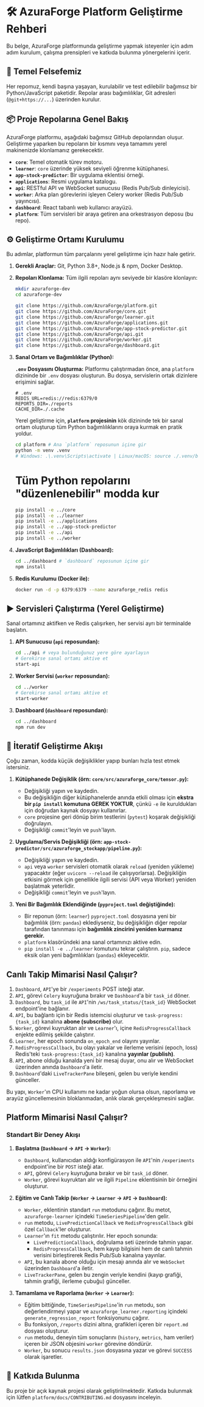 # 🛠️ AzuraForge Platform Geliştirme Rehberi

Bu belge, AzuraForge platformunda geliştirme yapmak isteyenler için adım adım kurulum, çalışma prensipleri ve katkıda bulunma yönergelerini içerir.

## 🎯 Temel Felsefemiz

Her repomuz, kendi başına yaşayan, kurulabilir ve test edilebilir bağımsız bir Python/JavaScript paketidir. Repolar arası bağımlılıklar, Git adresleri (`@git+https://...`) üzerinden kurulur.

## 📦 Proje Repolarına Genel Bakış

AzuraForge platformu, aşağıdaki bağımsız GitHub depolarından oluşur. Geliştirme yaparken bu repoların bir kısmını veya tamamını yerel makinenizde klonlamanız gerekecektir.

*   **`core`**: Temel otomatik türev motoru.
*   **`learner`**: `core` üzerinde yüksek seviyeli öğrenme kütüphanesi.
*   **`app-stock-predictor`**: Bir uygulama eklentisi örneği.
*   **`applications`**: Resmi uygulama katalogu.
*   **`api`**: RESTful API ve WebSocket sunucusu (Redis Pub/Sub dinleyicisi).
*   **`worker`**: Arka plan görevlerini işleyen Celery worker (Redis Pub/Sub yayıncısı).
*   **`dashboard`**: React tabanlı web kullanıcı arayüzü.
*   **`platform`**: Tüm servisleri bir araya getiren ana orkestrasyon deposu (bu repo).

## ⚙️ Geliştirme Ortamı Kurulumu

Bu adımlar, platformun tüm parçalarını yerel geliştirme için hazır hale getirir.

1.  **Gerekli Araçlar:** Git, Python 3.8+, Node.js & npm, Docker Desktop.

2.  **Repoları Klonlama:**
    Tüm ilgili repoları aynı seviyede bir klasöre klonlayın:
    ```bash
    mkdir azuraforge-dev
    cd azuraforge-dev

    git clone https://github.com/AzuraForge/platform.git
    git clone https://github.com/AzuraForge/core.git
    git clone https://github.com/AzuraForge/learner.git
    git clone https://github.com/AzuraForge/applications.git
    git clone https://github.com/AzuraForge/app-stock-predictor.git
    git clone https://github.com/AzuraForge/api.git
    git clone https://github.com/AzuraForge/worker.git
    git clone https://github.com/AzuraForge/dashboard.git
    ```

3.  **Sanal Ortam ve Bağımlılıklar (Python):**

    **`.env` Dosyasını Oluşturma:**
    Platformu çalıştırmadan önce, ana `platform` dizininde bir `.env` dosyası oluşturun. Bu dosya, servislerin ortak dizinlere erişimini sağlar.
    ```
    # .env
    REDIS_URL=redis://redis:6379/0
    REPORTS_DIR=./reports
    CACHE_DIR=./.cache
    ```

    Yerel geliştirme için, **`platform` projesinin** kök dizininde tek bir sanal ortam oluşturup tüm Python bağımlılıklarını oraya kurmak en pratik yoldur.

    ```bash
    cd platform # Ana `platform` reposunun içine gir
    python -m venv .venv
    # Windows: .\.venv\Scripts\activate | Linux/macOS: source ./.venv/bin/activate
    ```
    # Tüm Python repolarını "düzenlenebilir" modda kur
    ```bash
    pip install -e ../core 
    pip install -e ../learner
    pip install -e ../applications
    pip install -e ../app-stock-predictor
    pip install -e ../api
    pip install -e ../worker
    ```

4.  **JavaScript Bağımlılıkları (Dashboard):**
    ```bash
    cd ../dashboard # `dashboard` reposunun içine gir
    npm install
    ```

5.  **Redis Kurulumu (Docker ile):**
    ```bash
    docker run -d -p 6379:6379 --name azuraforge_redis redis
    ```

## ▶️ Servisleri Çalıştırma (Yerel Geliştirme)

Sanal ortamınız aktifken ve Redis çalışırken, her servisi ayrı bir terminalde başlatın.

1.  **API Sunucusu (`api` reposundan):**
    ```bash
    cd ../api # veya bulunduğunuz yere göre ayarlayın
    # Gerekirse sanal ortamı aktive et
    start-api
    ```

2.  **Worker Servisi (`worker` reposundan):**
    ```bash
    cd ../worker
    # Gerekirse sanal ortamı aktive et
    start-worker
    ```

3.  **Dashboard (`dashboard` reposundan):**
    ```bash
    cd ../dashboard
    npm run dev
    ```

##  🔄 İteratif Geliştirme Akışı

Çoğu zaman, kodda küçük değişiklikler yapıp bunları hızla test etmek istersiniz.

1.  **Kütüphanede Değişiklik (örn: `core/src/azuraforge_core/tensor.py`):**
    *   Değişikliği yapın ve kaydedin.
    *   Bu değişikliğin diğer kütüphanelerde anında etkili olması için **ekstra bir `pip install` komutuna GEREK YOKTUR**, çünkü `-e` ile kuruldukları için doğrudan kaynak dosyayı kullanırlar.
    *   `core` projesine geri dönüp birim testlerini (`pytest`) koşarak değişikliği doğrulayın.
    *   Değişikliği `commit`'leyin ve `push`'layın.

2.  **Uygulama/Servis Değişikliği (örn: `app-stock-predictor/src/azuraforge_stockapp/pipeline.py`):**
    *   Değişikliği yapın ve kaydedin.
    *   `api` veya `worker` servisleri otomatik olarak `reload` (yeniden yükleme) yapacaktır (eğer `uvicorn --reload` ile çalışıyorlarsa). Değişikliğin etkisini görmek için genellikle ilgili servisi (API veya Worker) yeniden başlatmak yeterlidir.
    *   Değişikliği `commit`'leyin ve `push`'layın.

3.  **Yeni Bir Bağımlılık Eklendiğinde (`pyproject.toml` değiştiğinde):**
    *   Bir reponun (örn: `learner`) `pyproject.toml` dosyasına yeni bir bağımlılık (örn: `pandas`) eklediyseniz, bu değişikliğin diğer repolar tarafından tanınması için **bağımlılık zincirini yeniden kurmanız gerekir.**
    *   `platform` klasöründeki ana sanal ortamınızı aktive edin.
    *   `pip install -e ../learner` komutunu tekrar çalıştırın. `pip`, sadece eksik olan yeni bağımlılıkları (`pandas`) ekleyecektir.

##  Canlı Takip Mimarisi Nasıl Çalışır?

1.  `Dashboard`, `API`'ye bir `/experiments` POST isteği atar.
2.  `API`, görevi `Celery` kuyruğuna bırakır ve `Dashboard`'a bir `task_id` döner.
3.  `Dashboard`, bu `task_id` ile `API`'nin `/ws/task_status/{task_id}` WebSocket endpoint'ine bağlanır.
4.  `API`, bu bağlantı için bir Redis istemcisi oluşturur ve `task-progress:{task_id}` kanalına **abone (subscribe)** olur.
5.  `Worker`, görevi kuyruktan alır ve `Learner`'ı, içine `RedisProgressCallback` enjekte edilmiş şekilde çalıştırır.
6.  `Learner`, her epoch sonunda `on_epoch_end` olayını yayınlar.
7.  `RedisProgressCallback`, bu olayı yakalar ve ilerleme verisini (epoch, loss) Redis'teki `task-progress:{task_id}` kanalına **yayınlar (publish)**.
8.  `API`, abone olduğu kanalda yeni bir mesaj duyar, onu alır ve WebSocket üzerinden anında `Dashboard`'a iletir.
9.  `Dashboard`'daki `LiveTrackerPane` bileşeni, gelen bu veriyle kendini günceller.

Bu yapı, `Worker`'ın CPU kullanımı ne kadar yoğun olursa olsun, raporlama ve arayüz güncellemesinin bloklanmadan, anlık olarak gerçekleşmesini sağlar.

##  Platform Mimarisi Nasıl Çalışır?

### Standart Bir Deney Akışı

1.  **Başlatma (`Dashboard` -> `API` -> `Worker`):**
    *   `Dashboard`, kullanıcıdan aldığı konfigürasyon ile `API`'nin `/experiments` endpoint'ine bir `POST` isteği atar.
    *   `API`, görevi `Celery` kuyruğuna bırakır ve bir `task_id` döner.
    *   `Worker`, görevi kuyruktan alır ve ilgili `Pipeline` eklentisinin bir örneğini oluşturur.

2.  **Eğitim ve Canlı Takip (`Worker` -> `Learner` -> `API` -> `Dashboard`):**
    *   `Worker`, eklentinin standart `run` metodunu çağırır. Bu metot, `azuraforge-learner` içindeki `TimeSeriesPipeline`'den gelir.
    *   `run` metodu, `LivePredictionCallback` ve `RedisProgressCallback` gibi özel `Callback`'ler oluşturur.
    *   `Learner`'ın `fit` metodu çalıştırılır. Her epoch sonunda:
        *   `LivePredictionCallback`, doğrulama seti üzerinde tahmin yapar.
        *   `RedisProgressCallback`, hem kayıp bilgisini hem de canlı tahmin verisini birleştirerek Redis Pub/Sub kanalına yayınlar.
    *   `API`, bu kanala abone olduğu için mesajı anında alır ve `WebSocket` üzerinden `Dashboard`'a iletir.
    *   `LiveTrackerPane`, gelen bu zengin veriyle kendini (kayıp grafiği, tahmin grafiği, ilerleme çubuğu) günceller.

3.  **Tamamlama ve Raporlama (`Worker` -> `Learner`):**
    *   Eğitim bittiğinde, `TimeSeriesPipeline`'in `run` metodu, son değerlendirmeyi yapar ve `azuraforge_learner.reporting` içindeki `generate_regression_report` fonksiyonunu çağırır.
    *   Bu fonksiyon, `/reports` dizini altına, grafikleri içeren bir `report.md` dosyası oluşturur.
    *   `run` metodu, deneyin tüm sonuçlarını (`history`, `metrics`, ham veriler) içeren bir JSON objesini `worker` görevine döndürür.
    *   `Worker`, bu sonucu `results.json` dosyasına yazar ve görevi `SUCCESS` olarak işaretler.

## 🤝 Katkıda Bulunma

Bu proje bir açık kaynak projesi olarak geliştirilmektedir. Katkıda bulunmak için lütfen `platform/docs/CONTRIBUTING.md` dosyasını inceleyin.